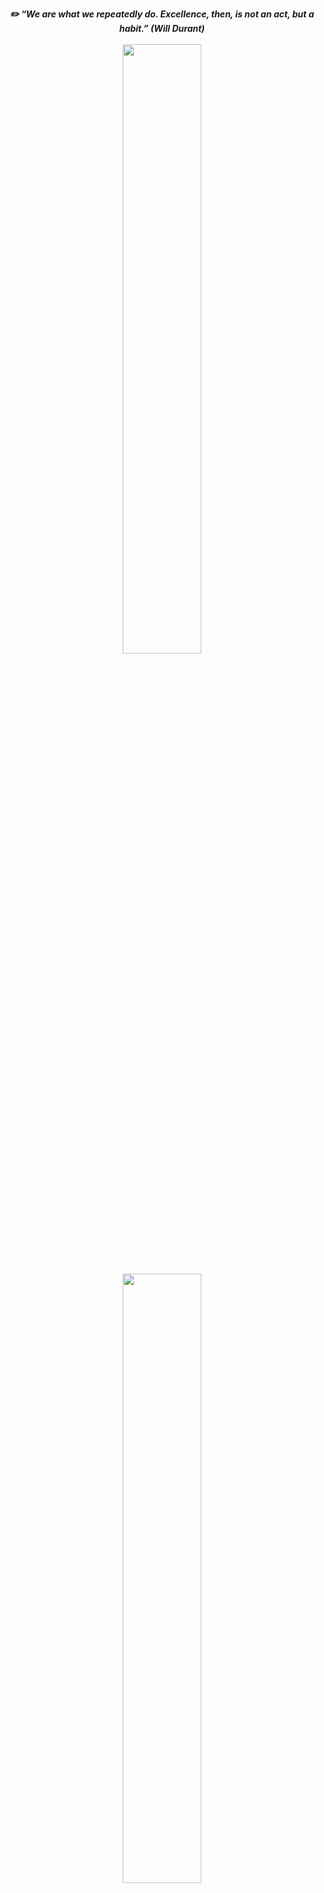 <p align="center">
      <b><i>✏️ “We are what we repeatedly do. Excellence, then, is not an act, but a habit.” (Will Durant) </b></i>
      <br></br>
      <img width="50%" src="https://github-readme-streak-stats.herokuapp.com/?user=vgmda&theme=tokyonight_duo" />
      <br></br>
      <img width="50%" src="https://github-readme-stats.vercel.app/api/top-langs/?username=vgmda&layout=compact" />
</p>




## 📌 Goals for 2023
- 💡 Learn JavaScript
- 🔰 MEAN + MERN Stack Development
- 🌱 Gain knowledge and proficiency in MongoDB
- 🏆 Complete challenges on HackerRank







<!--
**vgmda/vgmda** is a ✨ _special_ ✨ repository because its `README.md` (this file) appears on your GitHub profile.

Here are some ideas to get you started:

- 🔭 I’m currently working on ...
- 🌱 I’m currently learning ...
- 👯 I’m looking to collaborate on ...
- 🤔 I’m looking for help with ...
- 💬 Ask me about ...
- 📫 How to reach me: ...
- 😄 Pronouns: ...
- ⚡ Fun fact: ...


## I'm a Man, Friend, and Researcher!
- 🔭 I’m currently working on a [personal project][website]!
- 🌱 I’m currently learning Data Science and Analytics 🤣
- 👯 I’m looking to collaborate with other content creators
- 🥅 2020 Goals: Give impact to society
- ⚡ Fun fact: I love blogging, reading books, and drawing



-->
